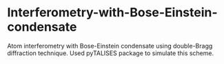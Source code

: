 # Interferometry-with-Bose-Einstein-condensate

Atom interferometry with Bose-Einstein condensate using double-Bragg diffraction technique. Used pyTALISES package to simulate this scheme.

